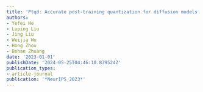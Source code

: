 ```yaml
---
title: 'Ptqd: Accurate post-training quantization for diffusion models'
authors:
- Yefei He
- Luping Liu
- Jing Liu
- Weijia Wu
- Hong Zhou
- Bohan Zhuang
date: '2023-01-01'
publishDate: '2024-05-25T04:46:10.839524Z'
publication_types:
- article-journal
publication: '*NeurIPS 2023*'
---
```


